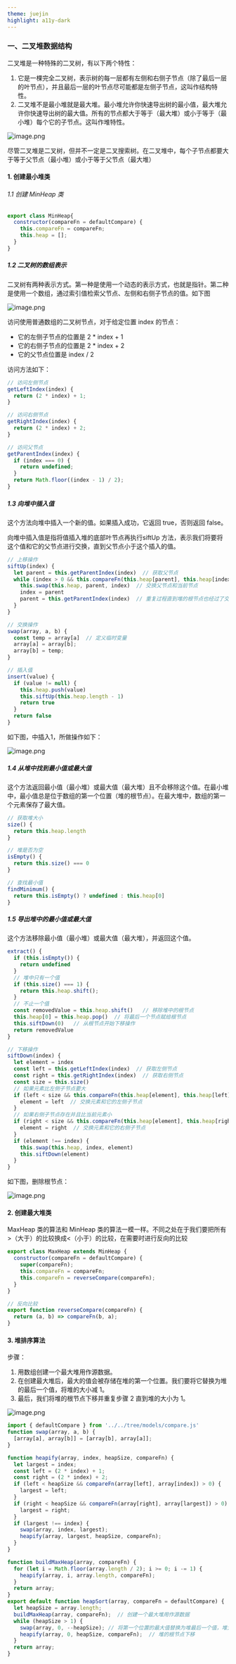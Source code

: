 ```yaml
---
theme: juejin
highlight: a11y-dark
---
```

### 一、二叉堆数据结构
二叉堆是一种特殊的二叉树，有以下两个特性：
1. 它是一棵完全二叉树，表示树的每一层都有左侧和右侧子节点（除了最后一层的叶节点），并且最后一层的叶节点尽可能都是左侧子节点，这叫作结构特性。
2. 二叉堆不是最小堆就是最大堆。最小堆允许你快速导出树的最小值，最大堆允许你快速导出树的最大值。所有的节点都大于等于（最大堆）或小于等于（最小堆）每个它的子节点。这叫作堆特性。

![image.png](https://p1-juejin.byteimg.com/tos-cn-i-k3u1fbpfcp/5b09de6cc547484aa4f8e0681fe7c4f2~tplv-k3u1fbpfcp-jj-mark:0:0:0:0:q75.image#?w=921&h=450&s=78260&e=png&b=fefefe)

尽管二叉堆是二叉树，但并不一定是二叉搜索树。在二叉堆中，每个子节点都要大于等于父节点（最小堆）或小于等于父节点（最大堆）

#### 1. 创建最小堆类
###### 1.1 创建 MinHeap 类
```javascript
export class MinHeap{
  constructor(compareFn = defaultCompare) {
    this.compareFn = compareFn;
    this.heap = [];
  }
}
```
##### 1.2 二叉树的数组表示
二叉树有两种表示方式。第一种是使用一个动态的表示方式，也就是指针。第二种是使用一个数组，通过索引值检索父节点、左侧和右侧子节点的值。如下图

![image.png](https://p6-juejin.byteimg.com/tos-cn-i-k3u1fbpfcp/5ed9926e1dc84b399452e1305def7e38~tplv-k3u1fbpfcp-jj-mark:0:0:0:0:q75.image#?w=769&h=304&s=43521&e=png&b=fefefe)

访问使用普通数组的二叉树节点，对于给定位置 index 的节点：
- 它的左侧子节点的位置是 2 * index + 1
- 它的右侧子节点的位置是 2 * index + 2
- 它的父节点位置是 index / 2

访问方法如下：
```javascript
// 访问左侧节点
getLeftIndex(index) {
  return (2 * index) + 1;
}

// 访问右侧节点
getRightIndex(index) {
  return (2 * index) + 2;
}

// 访问父节点
getParentIndex(index) {
  if (index === 0) {
    return undefined;
  }
  return Math.floor((index - 1) / 2);
}
```
##### 1.3 向堆中插入值
这个方法向堆中插入一个新的值。如果插入成功，它返回 true，否则返回 false。

向堆中插入值是指将值插入堆的底部叶节点再执行siftUp 方法，表示我们将要将这个值和它的父节点进行交换，直到父节点小于这个插入的值。
```javascript
// 上移操作
siftUp(index) {
  let parent = this.getParentIndex(index)  // 获取父节点
  while (index > 0 && this.compareFn(this.heap[parent], this.heap[index]) > Compare.BIGGER_THAN) {
    this.swap(this.heap, parent, index)  // 交换父节点和当前节点
    index = parent
    parent = this.getParentIndex(index)  // 重复过程直到堆的根节点也经过了交换节点和父节点位置的操作
  }
}

// 交换操作
swap(array, a, b) {
  const temp = array[a]  // 定义临时变量
  array[a] = array[b];
  array[b] = temp;
}

// 插入值
insert(value) {
  if (value != null) {
    this.heap.push(value)
    this.siftUp(this.heap.length - 1)
    return true
  }
  return false
}
```
如下图，中插入1，所做操作如下：

![image.png](https://p9-juejin.byteimg.com/tos-cn-i-k3u1fbpfcp/90bfebb990844f6bad1137839c7b32e2~tplv-k3u1fbpfcp-jj-mark:0:0:0:0:q75.image#?w=918&h=250&s=68491&e=png&b=fdfdfd)

##### 1.4 从堆中找到最小值或最大值
这个方法返回最小值（最小堆）或最大值（最大堆）且不会移除这个值。在最小堆中，最小值总是位于数组的第一个位置（堆的根节点）。在最大堆中，数组的第一个元素保存了最大值。

```javascript
// 获取堆大小
size() {
  return this.heap.length
}

// 堆是否为空
isEmpty() {
  return this.size() === 0
}

// 查找最小值
findMinimum() {
  return this.isEmpty() ? undefined : this.heap[0]
}
```
##### 1.5 导出堆中的最小值或最大值
这个方法移除最小值（最小堆）或最大值（最大堆），并返回这个值。
```javascript
extract() {
  if (this.isEmpty()) {
    return undefined
  }
  // 堆中只有一个值
  if (this.size() === 1) {
    return this.heap.shift();
  }
  // 不止一个值
  const removedValue = this.heap.shift()   // 移除堆中的根节点
  this.heap[0] = this.heap.pop()  // 将最后一个节点赋给根节点
  this.siftDown(0)   // 从根节点开始下移操作
  return removedValue
}

// 下移操作
siftDown(index) {
  let element = index
  const left = this.getLeftIndex(index)  // 获取左侧节点
  const right = this.getRightIndex(index)  // 获取右侧节点
  const size = this.size()
  // 如果元素比左侧子节点要大
  if (left < size && this.compareFn(this.heap[element], this.heap[left]) === Compare.BIGGER_THAN) {
    element = left  // 交换元素和它的左侧子节点
  }
  // 如果右侧子节点存在并且比当前元素小
  if (right < size && this.compareFn(this.heap[element], this.heap[right]) === Compare.BIGGER_THAN) {
    element = right  // 交换元素和它的右侧子节点
  }
  if (element !== index) {
    this.swap(this.heap, index, element)
    this.siftDown(element)
  }
}
```
如下图，删除根节点：

![image.png](https://p3-juejin.byteimg.com/tos-cn-i-k3u1fbpfcp/6eb81453795b47a28835e48514154a8b~tplv-k3u1fbpfcp-jj-mark:0:0:0:0:q75.image#?w=938&h=489&s=134481&e=png&b=fdfdfd)

#### 2. 创建最大堆类
MaxHeap 类的算法和 MinHeap 类的算法一模一样。不同之处在于我们要把所有>（大于）的比较换成<（小于）的比较，在需要时进行反向的比较
```javascript
export class MaxHeap extends MinHeap {
  constructor(compareFn = defaultCompare) {
    super(compareFn);
    this.compareFn = compareFn;
    this.compareFn = reverseCompare(compareFn);
  }
}

// 反向比较
export function reverseCompare(compareFn) {
  return (a, b) => compareFn(b, a);
}
```

#### 3. 堆排序算法
步骤：
1. 用数组创建一个最大堆用作源数据。
2. 在创建最大堆后，最大的值会被存储在堆的第一个位置。我们要将它替换为堆的最后一个值，将堆的大小减 1。
3. 最后，我们将堆的根节点下移并重复步骤 2 直到堆的大小为 1。

![image.png](https://p6-juejin.byteimg.com/tos-cn-i-k3u1fbpfcp/20d971078bc4465d8449186607e1b744~tplv-k3u1fbpfcp-jj-mark:0:0:0:0:q75.image#?w=782&h=801&s=176658&e=png&b=fcfcfc)

```javascript
import { defaultCompare } from '../../tree/models/compare.js'
function swap(array, a, b) {
  [array[a], array[b]] = [array[b], array[a]];
}

function heapify(array, index, heapSize, compareFn) {
  let largest = index;
  const left = (2 * index) + 1;
  const right = (2 * index) + 2;
  if (left < heapSize && compareFn(array[left], array[index]) > 0) {
    largest = left;
  }
  if (right < heapSize && compareFn(array[right], array[largest]) > 0) {
    largest = right;
  }
  if (largest !== index) {
    swap(array, index, largest);
    heapify(array, largest, heapSize, compareFn);
  }
}

function buildMaxHeap(array, compareFn) {
  for (let i = Math.floor(array.length / 2); i >= 0; i -= 1) {
    heapify(array, i, array.length, compareFn);
  }
  return array;
}
export default function heapSort(array, compareFn = defaultCompare) {
  let heapSize = array.length;
  buildMaxHeap(array, compareFn);  // 创建一个最大堆用作源数据
  while (heapSize > 1) {
    swap(array, 0, --heapSize); // 将第一个位置的最大值替换为堆最后一个值，堆大小减一
    heapify(array, 0, heapSize, compareFn);  // 堆的根节点下移
  }
  return array;
}
```